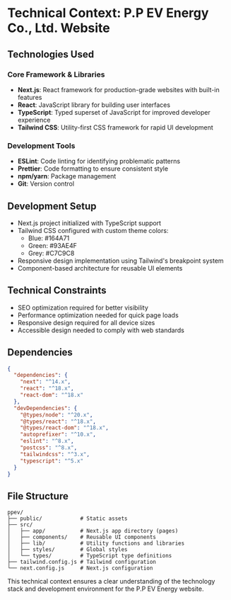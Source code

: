 # Technical Context: P.P EV Energy Co., Ltd. Website

## Technologies Used

### Core Framework & Libraries
- **Next.js**: React framework for production-grade websites with built-in features
- **React**: JavaScript library for building user interfaces
- **TypeScript**: Typed superset of JavaScript for improved developer experience
- **Tailwind CSS**: Utility-first CSS framework for rapid UI development

### Development Tools
- **ESLint**: Code linting for identifying problematic patterns
- **Prettier**: Code formatting to ensure consistent style
- **npm/yarn**: Package management
- **Git**: Version control

## Development Setup
- Next.js project initialized with TypeScript support
- Tailwind CSS configured with custom theme colors:
  - Blue: #164A71
  - Green: #93AE4F
  - Grey: #C7C9C8
- Responsive design implementation using Tailwind's breakpoint system
- Component-based architecture for reusable UI elements

## Technical Constraints
- SEO optimization required for better visibility
- Performance optimization needed for quick page loads
- Responsive design required for all device sizes
- Accessible design needed to comply with web standards

## Dependencies
```json
{
  "dependencies": {
    "next": "^14.x",
    "react": "^18.x",
    "react-dom": "^18.x"
  },
  "devDependencies": {
    "@types/node": "^20.x",
    "@types/react": "^18.x",
    "@types/react-dom": "^18.x",
    "autoprefixer": "^10.x",
    "eslint": "^8.x",
    "postcss": "^8.x",
    "tailwindcss": "^3.x",
    "typescript": "^5.x"
  }
}
```

## File Structure
```
ppev/
├── public/            # Static assets
├── src/
│   ├── app/           # Next.js app directory (pages)
│   ├── components/    # Reusable UI components
│   ├── lib/           # Utility functions and libraries
│   ├── styles/        # Global styles
│   └── types/         # TypeScript type definitions
├── tailwind.config.js # Tailwind configuration
└── next.config.js     # Next.js configuration
```

This technical context ensures a clear understanding of the technology stack and development environment for the P.P EV Energy website.
